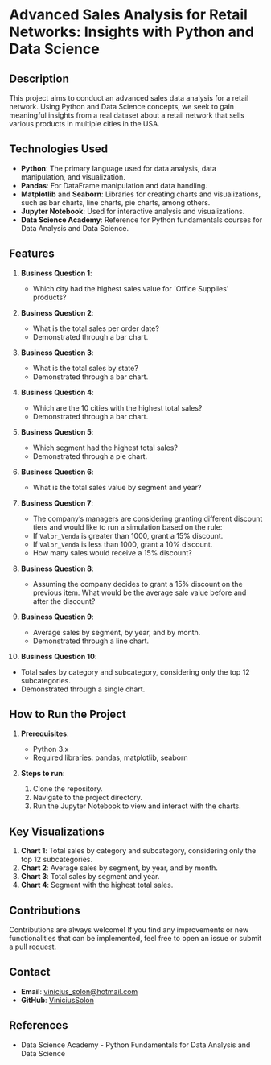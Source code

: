 # Advanced Sales Analysis for Retail Networks: Insights with Python and Data Science

## Description

This project aims to conduct an advanced sales data analysis for a retail network. Using Python and Data Science concepts, we seek to gain meaningful insights from a real dataset about a retail network that sells various products in multiple cities in the USA.

## Technologies Used

- **Python**: The primary language used for data analysis, data manipulation, and visualization.
- **Pandas**: For DataFrame manipulation and data handling.
- **Matplotlib** and **Seaborn**: Libraries for creating charts and visualizations, such as bar charts, line charts, pie charts, among others.
- **Jupyter Notebook**: Used for interactive analysis and visualizations.
- **Data Science Academy**: Reference for Python fundamentals courses for Data Analysis and Data Science.

## Features

1. **Business Question 1**:
   - Which city had the highest sales value for 'Office Supplies' products?

2. **Business Question 2**:
   - What is the total sales per order date?
   - Demonstrated through a bar chart.

3. **Business Question 3**:
   - What is the total sales by state?
   - Demonstrated through a bar chart.

4. **Business Question 4**:
   - Which are the 10 cities with the highest total sales?
   - Demonstrated through a bar chart.

5. **Business Question 5**:
   - Which segment had the highest total sales?
   - Demonstrated through a pie chart.

6. **Business Question 6**:
   - What is the total sales value by segment and year?

7. **Business Question 7**:
   - The company’s managers are considering granting different discount tiers and would like to run a simulation based on the rule:
   - If `Valor_Venda` is greater than 1000, grant a 15% discount.
   - If `Valor_Venda` is less than 1000, grant a 10% discount.
   - How many sales would receive a 15% discount?

8. **Business Question 8**:
   - Assuming the company decides to grant a 15% discount on the previous item. What would be the average sale value before and after the discount?

9. **Business Question 9**:
   - Average sales by segment, by year, and by month.
   - Demonstrated through a line chart.

10. **Business Question 10**:
   - Total sales by category and subcategory, considering only the top 12 subcategories.
   - Demonstrated through a single chart.

## How to Run the Project

1. **Prerequisites**:
   - Python 3.x
   - Required libraries: pandas, matplotlib, seaborn

2. **Steps to run**:
   1. Clone the repository.
   2. Navigate to the project directory.
   3. Run the Jupyter Notebook to view and interact with the charts.

## Key Visualizations

1. **Chart 1**: Total sales by category and subcategory, considering only the top 12 subcategories.
2. **Chart 2**: Average sales by segment, by year, and by month.
3. **Chart 3**: Total sales by segment and year.
4. **Chart 4**: Segment with the highest total sales.

## Contributions

Contributions are always welcome! If you find any improvements or new functionalities that can be implemented, feel free to open an issue or submit a pull request.

## Contact

- **Email**: vinicius_solon@hotmail.com
- **GitHub**: [ViniciusSolon](https://github.com/ViniciusSolon)

## References

- Data Science Academy - Python Fundamentals for Data Analysis and Data Science
